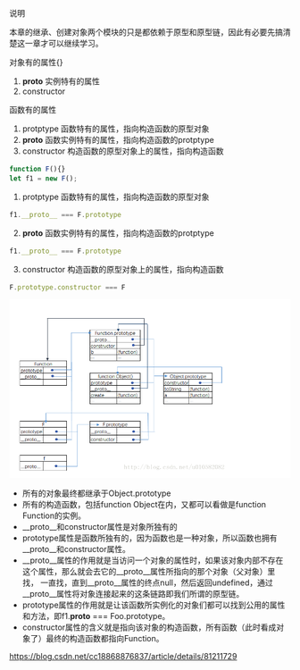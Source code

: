 说明

本章的继承、创建对象两个模块的只是都依赖于原型和原型链，因此有必要先搞清楚这一章才可以继续学习。


对象有的属性{}
1.  __proto__ 实例特有的属性
2. constructor

函数有的属性
1. protptype 函数特有的属性，指向构造函数的原型对象
2. __proto__  函数实例特有的属性，指向构造函数的protptype
3. constructor 构造函数的原型对象上的属性，指向构造函数

```javascript
function F(){}
let f1 = new F();
```
1. protptype 函数特有的属性，指向构造函数的原型对象
```javascript
f1.__proto__ === F.prototype
```
2.  __proto__  函数实例特有的属性，指向构造函数的protptype
```javascript
f1.__proto__ === F.prototype
```

3. constructor 构造函数的原型对象上的属性，指向构造函数
```javascript
F.prototype.constructor === F
```

![构造函数实例的原型链](https://github.com/samsonCao/sam_blog/blob/master/Image/prototype_link.png)
- 所有的对象最终都继承于Object.prototype
- 所有的构造函数，包括function Object在内，又都可以看做是function Function的实例。
- __proto__和constructor属性是对象所独有的
- prototype属性是函数所独有的，因为函数也是一种对象，所以函数也拥有__proto__和constructor属性。
- __proto__属性的作用就是当访问一个对象的属性时，如果该对象内部不存在这个属性，那么就会去它的__proto__属性所指向的那个对象（父对象）里找，
一直找，直到__proto__属性的终点null，然后返回undefined，通过__proto__属性将对象连接起来的这条链路即我们所谓的原型链。
- prototype属性的作用就是让该函数所实例化的对象们都可以找到公用的属性和方法，即f1.__proto__ === Foo.prototype。
- constructor属性的含义就是指向该对象的构造函数，所有函数（此时看成对象了）最终的构造函数都指向Function。

https://blog.csdn.net/cc18868876837/article/details/81211729
